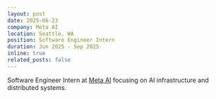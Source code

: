 ```yaml
---
layout: post
date: 2025-06-23
company: Meta AI
location: Seattle, WA
position: Software Engineer Intern
duration: Jun 2025 - Sep 2025
inline: true
related_posts: false
---
```


Software Engineer Intern at <i class="fa-brands fa-meta" style="color: #2470f5;"></i> [Meta AI](https://ai.meta.com/) focusing on AI infrastructure and distributed systems. 